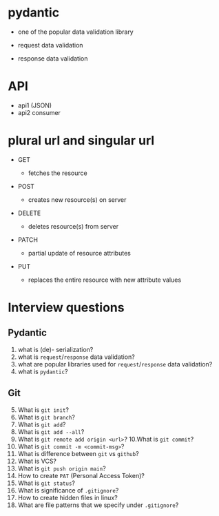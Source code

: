 

# pydantic

- one of the popular data validation library

- request data validation
- response data validation


# API

- api1 (JSON)
- api2        consumer

# plural url and singular url

- GET
  - fetches the resource
  
- POST
  - creates new resource(s) on server

- DELETE
  - deletes resource(s) from server

- PATCH
  - partial update of resource attributes

- PUT
  - replaces the entire resource with new attribute values


# Interview questions

Pydantic
--------------
1. what is (de)- serialization?
2. what is `request`/`response` data validation?
3. what are popular libraries used for `request`/`response` data validation?
4. what is `pydantic`?


Git
----
5. What is `git init`?
6. What is `git branch`?
7. What is `git add`?
8. What is `git add --all`?
9. What is `git remote add origin <url>`?
10.What is  `git commit`?
10. What is `git commit -m <commit-msg>`?
11. What is difference between `git` vs `github`?
12. What is  VCS?
13. What is `git push origin main`?
14. How to create `PAT` (Personal Access Token)?
15. What is `git status`?
16. What is significance of `.gitignore`?
17. How to create hidden files in linux?
18. What are file patterns that we specify under  `.gitignore`?
 